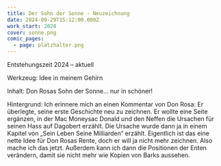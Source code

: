 ```yaml
---
title: Der Sohn der Sonne - Neuzeichnung
date: 2024-09-29T15:12:00.000Z
work_start: 2024
cover: sonne.png
comic_pages:
  - page: platzhalter.png
---
```

Entstehungszeit 2024 – aktuell

Werkzeug: Idee in meinem Gehirn

Inhalt: Don Rosas Sohn der Sonne… nur in schöner!

Hintergrund: Ich erinnere mich an einen Kommentar von Don Rosa: Er überlegte, seine erste Geschichte neu zu zeichnen. Er wollte eine Seite ergänzen, in der Mac Moneysac Donald und den Neffen die Ursachen für seinen Hass auf Dagobert erzählt. Die Ursache wurde dann ja in einem Kapitel von „Sein Leben Seine Milliarden“ erzählt. Eigentlich ist das eine nette Idee für Don Rosas Rente, doch er will ja nicht mehr zeichnen. Also mache ich das jetzt. Außerdem kann ich dann die Positionen der Enten verändern, damit sie nicht mehr wie Kopien von Barks aussehen.
